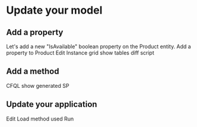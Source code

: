 # Update your model

## Add a property

Let's add a new "IsAvailable" boolean property on the Product entity.
Add a property to Product
Edit Instance grid
show tables diff script

## Add a method


CFQL
show generated SP

## Update your application

Edit Load method used
Run
